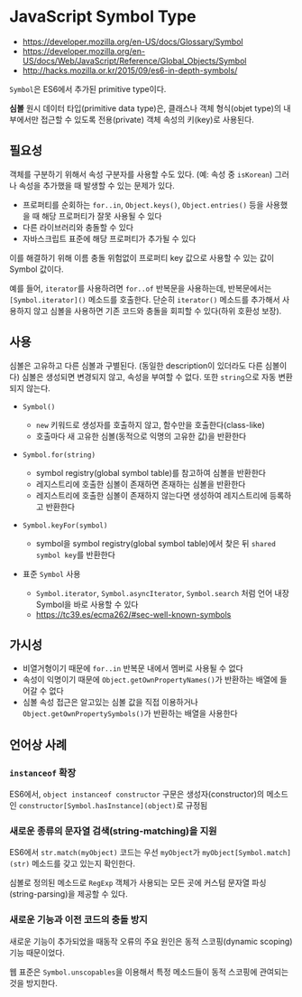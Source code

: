 # JavaScript Symbol Type

- <https://developer.mozilla.org/en-US/docs/Glossary/Symbol>
- <https://developer.mozilla.org/en-US/docs/Web/JavaScript/Reference/Global_Objects/Symbol>
- <http://hacks.mozilla.or.kr/2015/09/es6-in-depth-symbols/>

`Symbol`은 ES6에서 추가된 primitive type이다.

**심볼** 원시 데이터 타입(primitive data type)은,
클래스나 객체 형식(objet type)의 내부에서만 접근할 수 있도록 전용(private) 객체 속성의 키(key)로 사용된다.

## 필요성

객체를 구분하기 위해서 속성 구분자를 사용할 수도 있다. (예: 속성 중 `isKorean`)
그러나 속성을 추가했을 때 발생할 수 있는 문제가 있다.

- 프로퍼티를 순회하는 `for..in`, `Object.keys()`, `Object.entries()` 등을 사용했을 때 해당 프로퍼티가 잘못 사용될 수 있다
- 다른 라이브러리와 충돌할 수 있다
- 자바스크립트 표준에 해당 프로퍼티가 추가될 수 있다

이를 해결하기 위해 이름 충돌 위험없이 프로퍼티 key 값으로 사용할 수 있는 값이 Symbol 값이다.

예를 들어, `iterator`를 사용하려면 `for..of` 반복문을 사용하는데, 반복문에서는 `[Symbol.iterator]()` 메소드를 호출한다.
단순히 `iterator()` 메소드를 추가해서 사용하지 않고 심볼을 사용하면 기존 코드와 충돌을 회피할 수 있다(하위 호환성 보장).

## 사용

심볼은 고유하고 다른 심볼과 구별된다. (동일한 description이 있더라도 다른 심볼이다)
심볼은 생성되면 변경되지 않고, 속성을 부여할 수 없다. 또한 `string`으로 자동 변환되지 않는다.

- `Symbol()`
  - `new` 키워드로 생성자를 호출하지 않고, 함수만을 호출한다(class-like)
  - 호출마다 새 고유한 심볼(동적으로 익명의 고유한 값)을 반환한다

- `Symbol.for(string)`
  - symbol registry(global symbol table)를 참고하여 심볼을 반환한다
  - 레지스트리에 호출한 심볼이 존재하면 존재하는 심볼을 반환한다
  - 레지스트리에 호출한 심볼이 존재하지 않는다면 생성하여 레지스트리에 등록하고 반환한다

- `Symbol.keyFor(symbol)`
  - symbol을 symbol registry(global symbol table)에서 찾은 뒤 `shared symbol key`를 반환한다

- 표준 `Symbol` 사용
  - `Symbol.iterator`, `Symbol.asyncIterator`, `Symbol.search` 처럼 언어 내장 Symbol을 바로 사용할 수 있다
  - <https://tc39.es/ecma262/#sec-well-known-symbols>

## 가시성

- 비열거형이기 때문에 `for..in` 반복문 내에서 멤버로 사용될 수 없다
- 속성이 익명이기 때문에 `Object.getOwnPropertyNames()`가 반환하는 배열에 들어갈 수 없다
- 심볼 속성 접근은 알고있는 심볼 값을 직접 이용하거나 `Object.getOwnPropertySymbols()`가 반환하는 배열을 사용한다

## 언어상 사례

### `instanceof` 확장

ES6에서, `object instanceof constructor` 구문은 생성자(constructor)의 메소드인 `constructor[Symbol.hasInstance](object)`로 규정됨

### 새로운 종류의 문자열 검색(string-matching)을 지원

ES6에서 `str.match(myObject)` 코드는 우선 `myObject`가 `myObject[Symbol.match](str)` 메소드를 갖고 있는지 확인한다.

심볼로 정의된 메소드로 `RegExp` 객체가 사용되는 모든 곳에 커스텀 문자열 파싱(string-parsing)을 제공할 수 있다.

### 새로운 기능과 이전 코드의 충돌 방지

새로운 기능이 추가되었을 때동작 오류의 주요 원인은 동적 스코핑(dynamic scoping) 기능 때문이었다.

웹 표준은 `Symbol.unscopables`을 이용해서 특정 메소드들이 동적 스코핑에 관여되는 것을 방지한다.
